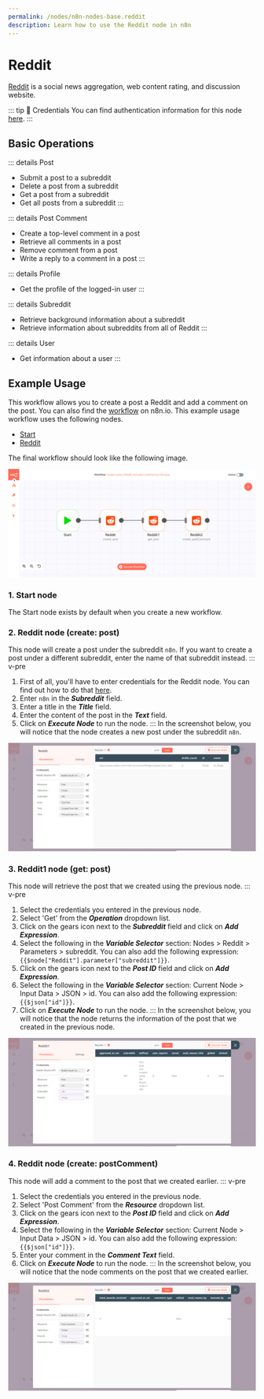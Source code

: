 ```yaml
---
permalink: /nodes/n8n-nodes-base.reddit
description: Learn how to use the Reddit node in n8n
---
```


# Reddit

[Reddit](https://www.reddit.com) is a social news aggregation, web content rating, and discussion website.

::: tip 🔑 Credentials
You can find authentication information for this node [here](../../../credentials/Reddit/README.md).
:::

## Basic Operations

::: details Post
- Submit a post to a subreddit
- Delete a post from a subreddit
- Get a post from a subreddit
- Get all posts from a subreddit
:::

::: details Post Comment
- Create a top-level comment in a post
- Retrieve all comments in a post
- Remove comment from a post
- Write a reply to a comment in a post
:::

::: details Profile
- Get the profile of the logged-in user
:::

::: details Subreddit
- Retrieve background information about a subreddit
- Retrieve information about subreddits from all of Reddit
:::

::: details User
- Get information about a user
:::

## Example Usage

This workflow allows you to create a post a Reddit and add a comment on the post. You can also find the [workflow](https://n8n.io/workflows/928) on n8n.io. This example usage workflow uses the following nodes.
- [Start](../../core-nodes/Start/README.md)
- [Reddit]()

The final workflow should look like the following image.

![A workflow with the Reddit node](./workflow.png)

### 1. Start node

The Start node exists by default when you create a new workflow.

### 2. Reddit node (create: post)

This node will create a post under the subreddit `n8n`. If you want to create a post under a different subreddit, enter the name of that subreddit instead.
::: v-pre
1. First of all, you'll have to enter credentials for the Reddit node. You can find out how to do that [here](../../../credentials/Reddit/README.md).
2. Enter `n8n` in the ***Subreddit*** field.
3. Enter a title in the ***Title*** field.
4. Enter the content of the post in the ***Text*** field.
5. Click on ***Execute Node*** to run the node.
:::
In the screenshot below, you will notice that the node creates a new post under the subreddit `n8n`.

![Using the Reddit node to create a post](./Reddit_node.png)

### 3. Reddit1 node (get: post)

This node will retrieve the post that we created using the previous node.
::: v-pre
1. Select the credentials you entered in the previous node.
2. Select 'Get' from the ***Operation*** dropdown list.
3. Click on the gears icon next to the ***Subreddit*** field and click on ***Add Expression***.
4. Select the following in the ***Variable Selector*** section: Nodes > Reddit > Parameters > subreddit. You can also add the following expression: `{{$node["Reddit"].parameter["subreddit"]}}`.
5. Click on the gears icon next to the ***Post ID*** field and click on ***Add Expression***.
6. Select the following in the ***Variable Selector*** section: Current Node > Input Data > JSON > id. You can also add the following expression: `{{$json["id"]}}`.
7. Click on ***Execute Node*** to run the node.
:::
In the screenshot below, you will notice that the node returns the information of the post that we created in the previous node.

![Using the Reddit node to get a post](./Reddit1_node.png)

### 4. Reddit node (create: postComment)

This node will add a comment to the post that we created earlier.
::: v-pre
1. Select the credentials you entered in the previous node.
2. Select 'Post Comment' from the ***Resource*** dropdown list.
3. Click on the gears icon next to the ***Post ID*** field and click on ***Add Expression***.
4. Select the following in the ***Variable Selector*** section: Current Node > Input Data > JSON > id. You can also add the following expression: `{{$json["id"]}}`.
5. Enter your comment in the ***Comment Text*** field.
6. Click on ***Execute Node*** to run the node.
:::
In the screenshot below, you will notice that the node comments on the post that we created earlier.

![Using the Reddit node to create a comment](./Reddit2_node.png)
